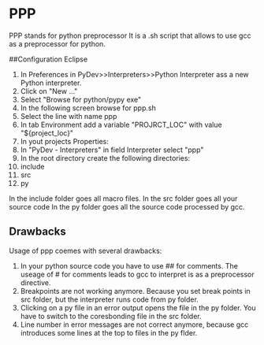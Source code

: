 # PPP
PPP stands for python preprocessor
It is a .sh script that allows to use gcc as a preprocessor for python.

##Configuration Eclipse
1. In Preferences in PyDev>>Interpreters>>Python Interpreter ass a new Python interpreter.
  1. Click on "New ..."
  2. Select "Browse for python/pypy exe"
  3. In the following screen browse for ppp.sh
  4. Select the line with name ppp
  5. In tab Environment add a variable "PROJRCT_LOC" with value "${project_loc}"
2. In yout projects Properties:
  1. In "PyDev - Interpreters" in field Interpreter select "ppp"
3. In the root directory create the following directories:
  1. include
  2.  src
  3. py

In the include folder goes all macro files.
In the src folder goes all your source code
In the py folder goes all the source code processed by gcc.

## Drawbacks
Usage of ppp coemes with several drawbacks:
1. In your python source code you have to use ## for comments.
   The useage of # for comments leads to gcc to interpret is as a preprocessor directive.
2. Breakpoints are not working anymore. Because you set break points in src folder, but the
   interpreter runs code from py folder.
3. Clicking on a py file in an error output opens the file in the py folder.
   You have to switch to the coresbonding file in the src folder.
4. Line number in error messages are not correct anymore, because gcc introduces some 
   lines at the top to files in the py flder.
